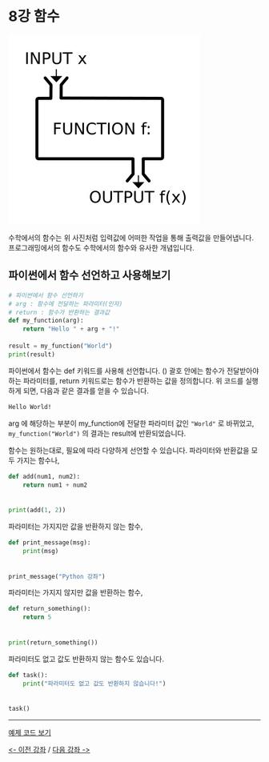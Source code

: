 # 8강 함수
![function image](./Function_machine2.svg)

수학에서의 함수는 위 사진처럼 입력값에 어떠한 작업을 통해 출력값을 만들어냅니다.
프로그래밍에서의 함수도 수학에서의 함수와 유사한 개념입니다.

## 파이썬에서 함수 선언하고 사용해보기
```python
# 파이썬에서 함수 선언하기
# arg : 함수에 전달하는 파라미터(인자)
# return : 함수가 반환하는 결과값
def my_function(arg):
    return "Hello " + arg + "!"

result = my_function("World")
print(result)
```
파이썬에서 함수는 def 키워드를 사용해 선언합니다.
() 괄호 안에는 함수가 전달받아야 하는 파라미터를,
return 키워드로는 함수가 반환하는 값을 정의합니다.
위 코드를 실행하게 되면, 다음과 같은 결과를 얻을 수 있습니다.
```css
Hello World!
```
arg 에 해당하는 부분이 my_function에 전달한 파라미터 값인 `"World"` 로 바뀌었고, `my_function("World")` 의 결과는 result에 반환되었습니다.

함수는 원하는대로, 필요에 따라 다양하게 선언할 수 있습니다.
파라미터와 반환값을 모두 가지는 함수나,
```py
def add(num1, num2):
    return num1 + num2


print(add(1, 2))
```
파라미터는 가지지만 값을 반환하지 않는 함수,
```py
def print_message(msg):
    print(msg)


print_message("Python 강좌")
```
파라미터는 가지지 않지만 값을 반환하는 함수,
```py
def return_something():
    return 5


print(return_something())
```
파라미터도 없고 값도 반환하지 않는 함수도 있습니다.
```py
def task():
    print("파라미터도 없고 값도 반환하지 않습니다!")


task()
```

***

[예제 코드 보기](Basics/08-function/function.py)

[<- 이전 강좌](Basics/07-loops/README.md) /
[다음 강좌 ->](Projects/01-Basics_Practice/README.md)
